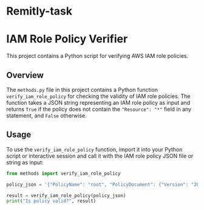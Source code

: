 # Remitly-task
# IAM Role Policy Verifier

This project contains a Python script for verifying AWS IAM role policies.

## Overview

The `methods.py` file in this project contains a Python function `verify_iam_role_policy` for checking the validity of IAM role policies. The function takes a JSON string representing an IAM role policy as input and returns `True` if the policy does not contain the `"Resource": "*"` field in any statement, and `False` otherwise.

## Usage

To use the `verify_iam_role_policy` function, import it into your Python script or interactive session and call it with the IAM role policy JSON file or string as input:

```python
from methods import verify_iam_role_policy

policy_json = '{"PolicyName": "root", "PolicyDocument": {"Version": "2012-10-17", "Statement": [{"Sid": "IamListAccess", "Effect": "Allow", "Action": ["iam:ListRoles", "iam:ListUsers"], "Resource": "arn:aws:iam::123456789012:role/*"}]}}'

result = verify_iam_role_policy(policy_json)
print("Is policy valid?", result)
